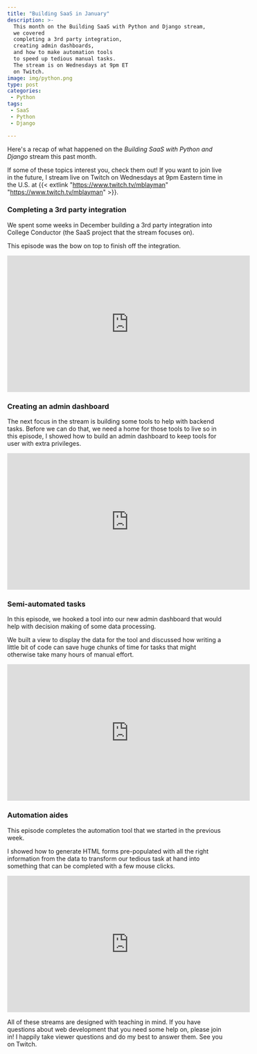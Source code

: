 ```yaml
---
title: "Building SaaS in January"
description: >-
  This month on the Building SaaS with Python and Django stream,
  we covered
  completing a 3rd party integration,
  creating admin dashboards,
  and how to make automation tools
  to speed up tedious manual tasks.
  The stream is on Wednesdays at 9pm ET
  on Twitch.
image: img/python.png
type: post
categories:
 - Python
tags:
 - SaaS
 - Python
 - Django

---
```


Here's a recap of what happened
on the *Building SaaS with Python and Django* stream
this past month.

If some of these topics interest you,
check them out!
If you want to join live in the future,
I stream live on Twitch
on Wednesdays
at 9pm Eastern time
in the U.S.
at {{< extlink "https://www.twitch.tv/mblayman" "https://www.twitch.tv/mblayman" >}}.

### Completing a 3rd party integration

We spent some weeks in December
building a 3rd party integration
into College Conductor (the SaaS project that the stream focuses on).

This episode was the bow on top
to finish off the integration.

<iframe width="560" height="315" src="https://www.youtube.com/embed/WzDsImiO7b8" frameborder="0" allow="accelerometer; autoplay; encrypted-media; gyroscope; picture-in-picture" allowfullscreen></iframe>

### Creating an admin dashboard

The next focus in the stream
is building some tools
to help with backend tasks.
Before we can do that,
we need a home for those tools to live
so in this episode,
I showed how to build an admin dashboard
to keep tools for user with extra privileges.

<iframe width="560" height="315" src="https://www.youtube.com/embed/mLCo1pyuUAc" frameborder="0" allow="accelerometer; autoplay; encrypted-media; gyroscope; picture-in-picture" allowfullscreen></iframe>

### Semi-automated tasks

In this episode,
we hooked a tool into our new admin dashboard
that would help with decision making
of some data processing.

We built a view to display the data for the tool
and discussed how writing a little bit of code can save huge chunks
of time
for tasks that might otherwise take many hours
of manual effort.

<iframe width="560" height="315" src="https://www.youtube.com/embed/u54z0JTIIRE" frameborder="0" allow="accelerometer; autoplay; encrypted-media; gyroscope; picture-in-picture" allowfullscreen></iframe>

### Automation aides

This episode completes the automation tool
that we started
in the previous week.

I showed how to generate HTML forms pre-populated
with all the right information
from the data
to transform our tedious task at hand
into something that can be completed with a few mouse clicks.

<iframe width="560" height="315" src="https://www.youtube.com/embed/dYNX-rzGetU" frameborder="0" allow="accelerometer; autoplay; encrypted-media; gyroscope; picture-in-picture" allowfullscreen></iframe>

All of these streams are designed
with teaching in mind.
If you have questions about web development
that you need some help on,
please join in!
I happily take viewer questions
and do my best to answer them.
See you on Twitch.
